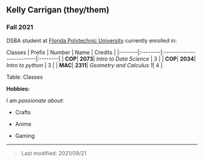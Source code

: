 ## Kelly Carrigan (they/them)

### Fall 2021

DSBA student at [Florida Polytechnic University](https://www.floridapoly.edu) currently enrolled in: 

Classes
| Prefix | Number  |  Name                    | Credits |
|:-------|:--------|:-------------------------|:--------|
| **COP**| **2073**| _Intro to Data Science_  |    3    |
| **COP**| **2034**| _Intro to python_        |    3    |
| **MAC**| **2311**| _Geometry and Calculus 1_|    4    |

Table: Classes



**Hobbies:**

I am _passionate about_: 

- Crafts

- Anime

- Gaming

***

> Last modified: 2021/09/21
